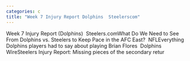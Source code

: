 ```yaml
---
categories: c
title: "Week 7 Injury Report Dolphins  Steelerscom"
---
```

Week 7 Injury Report (Dolphins)&nbsp;&nbsp;Steelers.comWhat Do We Need to See From Dolphins vs. Steelers to Keep Pace in the AFC East?&nbsp;&nbsp;NFLEverything Dolphins players had to say about playing Brian Flores&nbsp;&nbsp;Dolphins WireSteelers Injury Report: Missing pieces of the secondary retur